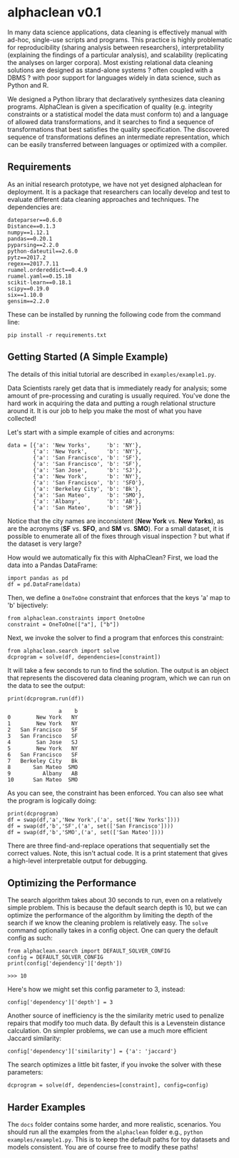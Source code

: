# alphaclean v0.1
In many data science applications, data cleaning is effectively manual with ad-hoc, single-use scripts and programs.
This practice is highly problematic for reproducibility (sharing analysis between researchers), interpretability (explaining the findings of a particular analysis), and scalability (replicating the analyses on larger corpora).
Most existing relational data cleaning solutions are designed as stand-alone systems ? often coupled with a DBMS ? with poor support for languages widely in data science, such as Python and R.

We designed a Python library that declaratively synthesizes data cleaning programs. 
AlphaClean is given a  specification of quality (e.g. integrity constraints or a statistical model the data must conform to) and a language of allowed data transformations, and it searches to find a sequence of transformations that best satisfies the quality specification.
The discovered sequence of transformations defines an intermediate representation, which can be easily transferred between languages or optimized with a compiler.

## Requirements
As an initial research prototype, we have not yet designed alphaclean for deployment. It is a package that researchers can locally develop and test to evaluate different data cleaning approaches and techniques. The dependencies are:
```
dateparser==0.6.0
Distance==0.1.3
numpy==1.12.1
pandas==0.20.1
pyparsing==2.2.0
python-dateutil==2.6.0
pytz==2017.2
regex==2017.7.11
ruamel.ordereddict==0.4.9
ruamel.yaml==0.15.18
scikit-learn==0.18.1
scipy==0.19.0
six==1.10.0
gensim==2.2.0
```
These can be installed by running the following code from the command line:
```
pip install -r requirements.txt
```

## Getting Started (A Simple Example)

The details of this initial tutorial are described in `examples/example1.py`.

Data Scientists rarely get data that is immediately ready for analysis; some amount of pre-processing and curating is usually required.
You've done the hard work in acquiring the data and putting a rough relational structure around it.
It is our job to help you make the most of what you have collected!

Let's start with a simple example of cities and acronyms:
```
data = [{'a': 'New Yorks',     'b': 'NY'},
        {'a': 'New York',      'b': 'NY'},
        {'a': 'San Francisco', 'b': 'SF'},
        {'a': 'San Francisco', 'b': 'SF'},
        {'a': 'San Jose',      'b': 'SJ'},
        {'a': 'New York',      'b': 'NY'},
        {'a': 'San Francisco', 'b': 'SFO'},
        {'a': 'Berkeley City', 'b': 'Bk'},
        {'a': 'San Mateo',     'b': 'SMO'},
        {'a': 'Albany',        'b': 'AB'},
        {'a': 'San Mateo',     'b': 'SM'}]
```
Notice that the city names are inconsistent (<b>New York</b> vs. <b>New Yorks</b>), as are the acronyms (<b>SF</b> vs. <b>SFO</b>, and <b>SM</b> vs. <b>SMO</b>). For a small dataset, it is possible to enumerate all of the fixes through visual inspection ? but what if the dataset is very large? 

How would we automatically fix this with AlphaClean?
First, we load the data into a Pandas DataFrame:
```
import pandas as pd
df = pd.DataFrame(data)
```
Then, we define a `OneToOne` constraint that enforces that the keys 'a' map to 'b' bijectively:
```
from alphaclean.constraints import OnetoOne
constraint = OneToOne(["a"], ["b"])
```
Next, we invoke the solver to find a program that enforces this constraint:
```
from alphaclean.search import solve
dcprogram = solve(df, dependencies=[constraint])
```
It will take a few seconds to run to find the solution. The output is an object that represents the discovered data cleaning program, which we can run on the data to see the output:
```
print(dcprogram.run(df))

                a    b
0        New York   NY
1        New York   NY
2   San Francisco   SF
3   San Francisco   SF
4        San Jose   SJ
5        New York   NY
6   San Francisco   SF
7   Berkeley City   Bk
8       San Mateo  SMO
9          Albany   AB
10      San Mateo  SMO
```
As you can see, the constraint has been enforced. You can also see what the program is logically doing:
```
print(dcprogram)
df = swap(df,'a','New York',('a', set(['New Yorks'])))
df = swap(df,'b','SF',('a', set(['San Francisco'])))
df = swap(df,'b','SMO',('a', set(['San Mateo'])))
```
There are three find-and-replace operations that sequentially set the correct values. Note, this isn't actual code. It is a print statement that gives a high-level interpretable output for debugging. 

## Optimizing the Performance
The search algorithm takes about 30 seconds to run, even on a relatively simple problem. This is because the default search depth is 10, but we can optimize the performance of the algorithm by limiting the depth of the search if we know the cleaning problem is relatively easy.
The `solve` command optionally takes in a config object. One can query the default config as such:
```
from alphaclean.search import DEFAULT_SOLVER_CONFIG
config = DEFAULT_SOLVER_CONFIG
print(config['dependency']['depth'])

>>> 10
```
Here's how we might set this config parameter to 3, instead:
```
config['dependency']['depth'] = 3
```
Another source of inefficiency is the the similarity metric used to penalize repairs that modify too much data. By default this is a Levenstein distance calculation. On simpler problems, we can use a much more efficient Jaccard similarity:
```
config['dependency']['similarity'] = {'a': 'jaccard'}
```
The search optimizes a little bit faster, if you invoke the solver with these parameters:
```
dcprogram = solve(df, dependencies=[constraint], config=config)
```

## Harder Examples
The `docs` folder contains some harder, and more realistic, scenarios. You should run all the examples from the `alphaclean` folder e.g., `python examples/example1.py`. This is to keep the default paths for toy datasets and models consistent. You are of course free to modify these paths!

